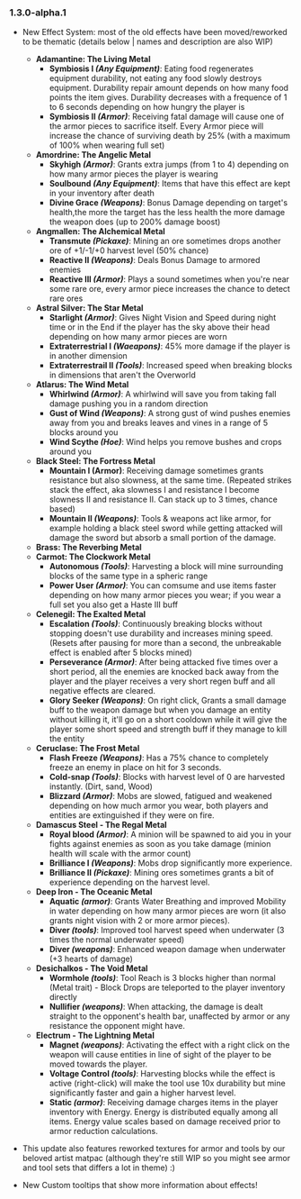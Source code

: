 ### 1.3.0-alpha.1

- New Effect System: most of the old effects have been moved/reworked to be thematic (details below | names and
  description are also WIP)
    - **Adamantine: The Living Metal**
        - **Symbiosis I _(Any Equipment)_**: Eating food regenerates equipment durability, not eating any food slowly destroys equipment. Durability repair amount depends on how many food points the item gives. Durability decreases with a frequence of 1 to 6 seconds depending on how hungry the player is
        - **Symbiosis II _(Armor)_**: Receiving fatal damage will cause one of the armor pieces to sacrifice itself. Every Armor piece will increase the chance of surviving death by 25% (with a maximum of 100% when wearing full set)
    - **Amordrine: The Angelic Metal**
        - **Skyhigh _(Armor)_**: Grants extra jumps (from 1 to 4) depending on how many armor pieces the player is wearing
        - **Soulbound _(Any Equipment)_**: Items that have this effect are kept in your inventory after death
        - **Divine Grace _(Weapons)_**: Bonus Damage depending on target's health,the more the target has the less health the more damage the weapon does (up to 200% damage boost)
    - **Angmallen: The Alchemical Metal**
        - **Transmute _(Pickaxe)_**: Mining an ore sometimes drops another ore of +1/-1/+0 harvest level (50% chance)
        - **Reactive II _(Weapons)_**: Deals Bonus Damage to armored enemies
        - **Reactive III _(Armor)_**: Plays a sound sometimes when you're near some rare ore, every armor piece increases the chance to detect rare ores
    - **Astral Silver: The Star Metal**
        - **Starlight _(Armor)_**: Gives Night Vision and Speed during night time or in the End if the player has the sky above their head depending on how many armor pieces are worn
        - **Extraterrestrial I _(Waeapons)_**: 45% more damage if the player is in another dimension
        - **Extraterrestrail II _(Tools)_**: Increased speed when breaking blocks in dimensions that aren't the Overworld
    - **Atlarus: The Wind Metal**
        - **Whirlwind _(Armor)_**: A whirlwind will save you from taking fall damage pushing you in a random direction
        - **Gust of Wind _(Weapons)_**: A strong gust of wind pushes enemies away from you and breaks leaves and vines in a range of 5 blocks around you
        - **Wind Scythe _(Hoe)_**: Wind helps you remove bushes and crops around you
    - **Black Steel: The Fortress Metal**
        - **Mountain I (Armor)**: Receiving damage sometimes grants resistance but also slowness, at the same time. (Repeated strikes stack the effect, aka slowness I and resistance I become slowness II and resistance II. Can stack up to 3 times, chance based)
        - **Mountain II _(Weapons)_**: Tools & weapons act like armor, for example holding a black steel sword while getting attacked will damage the sword but absorb a small portion of the damage.
    - **Brass: The Reverbing Metal**
    - **Carmot: The Clockwork Metal**
        - **Autonomous _(Tools)_**: Harvesting a block will mine surrounding blocks of the same type in a spheric range
        - **Power User _(Armor)_**: You can comsume and use items faster depending on how many armor pieces you wear; if you wear a full set you also get a Haste III buff
    - **Celenegil: The Exalted Metal**
        - **Escalation _(Tools)_**: Continuously breaking blocks without stopping doesn't use durability and increases mining speed. (Resets after pausing for more than a second, the unbreakable effect is enabled after 5 blocks mined)
        - **Perseverance _(Armor)_**: After being attacked five times over a short period, all the enemies are knocked back away from the player and the player receives a very short regen buff and all negative effects are cleared.
        - **Glory Seeker _(Weapons)_**: On right click, Grants a small damage buff to the weapon damage but when you damage an entity without killing it, it'll go on a short cooldown while it will give the player some short speed and strength buff if they manage to kill the entity
    - **Ceruclase: The Frost Metal**
        - **Flash Freeze _(Weapons)_**: Has a 75% chance to completely freeze an enemy in place on hit for 3 seconds.
        - **Cold-snap _(Tools)_**: Blocks with harvest level of 0 are harvested instantly. (Dirt, sand, Wood)
        - **Blizzard _(Armor)_**: Mobs are slowed, fatigued and weakened depending on how much armor you wear, both players and entities are extinguished if they were on fire.
    - **Damascus Steel - The Regal Metal**
        - **Royal blood _(Armor)_**: A minion will be spawned to aid you in your fights against enemies as soon as you take damage (minion health will scale with the armor count)
        - **Brilliance I _(Weapons)_**: Mobs drop significantly more experience.
        - **Brilliance II _(Pickaxe)_**: Mining ores sometimes grants a bit of experience depending on the harvest level.
    - **Deep Iron - The Oceanic Metal**
        - **Aquatic _(armor)_**: Grants Water Breathing and improved Mobility in water depending on how many armor pieces are worn (it also grants night vision with 2 or more armor pieces).
        - **Diver _(tools)_**: Improved tool harvest speed when underwater (3 times the normal underwater speed)
        - **Diver _(weapons)_**: Enhanced weapon damage when underwater (+3 hearts of damage)
    - **Desichalkos - The Void Metal**
        - **Wormhole _(tools)_**: Tool Reach is 3 blocks higher than normal (Metal trait) - Block Drops are teleported to the player inventory directly
        - **Nullifier _(weapons)_**: When attacking, the damage is dealt straight to the opponent's health bar, unaffected by armor or any resistance the opponent might have.
    - **Electrum - The Lightning Metal**
        - **Magnet _(weapons)_**: Activating the effect with a right click on the weapon will cause entities in line of sight of the player to be moved towards the player.
        - **Voltage Control _(tools)_**: Harvesting blocks while the effect is active (right-click) will make the tool use 10x durability but mine significantly faster and gain a higher harvest level.
        - **Static _(armor)_**: Receiving damage charges items in the player inventory with Energy. Energy is distributed equally among all items. Energy value scales based on damage received prior to armor reduction calculations.

- This update also features reworked textures for armor and tools by our beloved artist matpac (although they're still
  WIP so you might see armor and tool sets that differs a lot in theme) :)
- New Custom tooltips that show more information about effects!